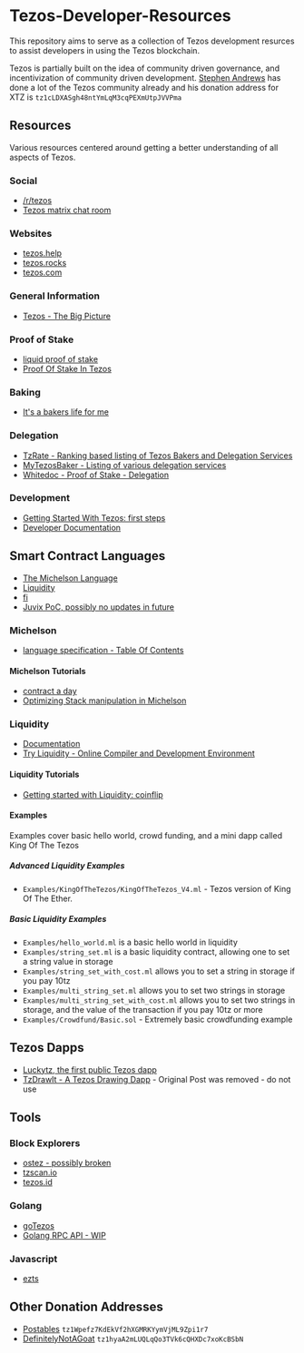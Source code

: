 # Tezos-Developer-Resources

This repository aims to serve as a collection of Tezos development resurces to assist developers in using the Tezos blockchain.

Tezos is partially built on the idea of community driven governance, and incentivization of community driven development. [Stephen Andrews](https://github.com/stephenandrews/) has done a lot of the Tezos community already and his donation address for XTZ is `tz1cLDXASgh48ntYmLqM3cqPEXmUtpJVVPma`

## Resources

Various resources centered around getting a better understanding of all aspects of Tezos.

### Social

* [/r/tezos](https://www.reddit.com/r/tezos/)
* [Tezos matrix chat room](https://riot.im/app/#/room/#tezos:matrix.org)

### Websites

* [tezos.help](https://www.tezos.help/)
* [tezos.rocks](https://tezos.rocks/)
* [tezos.com](https://tezos.com/)

### General Information

* [Tezos - The Big Picture](http://tezos.gitlab.io/master/whitedoc/the_big_picture.html)

### Proof of Stake

* [liquid proof of stake](https://medium.com/tezos/liquid-proof-of-stake-aec2f7ef1da7)
* [Proof Of Stake In Tezos](http://tezos.gitlab.io/master/whitedoc/proof_of_stake.html#proof-of-stake)

### Baking

* [It's a bakers life for me](https://medium.com/tezos/its-a-baker-s-life-for-me-c214971201e1)

### Delegation

* [TzRate - Ranking based listing of Tezos Bakers and Delegation Services](https://tzrate.com/)
* [MyTezosBaker - Listing of various delegation services](https://www.mytezosbaker.com/)
* [Whitedoc - Proof of Stake - Delegation](https://doc.tzalpha.net/whitedoc/proof_of_stake.html#delegation)

### Development

* [Getting Started With Tezos: first steps](https://martin.pospech.cz/post/getting_started_with_tezos/)
* [Developer Documentation](https://doc.tzalpha.net/index.html)

## Smart Contract Languages

* [The Michelson Language](https://www.michelson-lang.com/)
* [Liquidity](https://www.liquidity-lang.org/)
* [fi](https://github.com/stephenandrews/fi)
* [Juvix PoC, possibly no updates in future](https://github.com/cwgoes/juvix)

### Michelson

* [language specification - Table Of Contents](https://doc.tzalpha.net/whitedoc/michelson.html#table-of-contents)

#### Michelson Tutorials

* [contract a day](https://www.michelson-lang.com/contract-a-day.html#sec-1)
* [Optimizing Stack manipulation in Michelson](https://hackernoon.com/optimizing-stack-manipulation-in-michelson-31ba7ff11a3a)

### Liquidity

* [Documentation](https://github.com/OCamlPro/liquidity/blob/master/docs/liquidity.md)
* [Try Liquidity - Online Compiler and Development Environment](http://www.liquidity-lang.org/edit/)

#### Liquidity Tutorials

* [Getting started with Liquidity: coinflip](https://martin.pospech.cz/post/getting_started_with_liquidity/)

#### Examples

Examples cover basic hello world, crowd funding, and a mini dapp called King Of The Tezos

##### Advanced Liquidity Examples

* `Examples/KingOfTheTezos/KingOfTheTezos_V4.ml` - Tezos version of King Of The Ether.

##### Basic Liquidity Examples

* `Examples/hello_world.ml` is a basic hello world in liquidity
* `Examples/string_set.ml` is a basic liquidity contract, allowing one to set a string value in storage
* `Examples/string_set_with_cost.ml` allows you to set a string in storage if you pay 10tz
* `Examples/multi_string_set.ml` allows you to set two strings in storage
* `Examples/multi_string_set_with_cost.ml` allows you to set two strings in storage, and the value of the transaction if you pay 10tz or more
* `Examples/Crowdfund/Basic.sol` - Extremely basic crowdfunding example

## Tezos Dapps

* [Luckytz, the first public Tezos dapp](https://luckytez.github.io/)
* [TzDrawIt - A Tezos Drawing Dapp](https://www.reddit.com/r/tezos/comments/93euem/tzdrawit_a_decentralized_drawing_app_on_tezos/) - Original Post was removed - do not use

## Tools

### Block Explorers

* [ostez - possibly broken](http://ostez.com/)
* [tzscan.io](https://tzscan.io/)
* [tezos.id](https://tezos.id/)

### Golang

* [goTezos](https://github.com/DefinitelyNotAGoat/goTezos)
* [Golang RPC API - WIP](https://github.com/postables/TGo)

### Javascript

* [ezts](https://github.com/stephenandrews/eztz)

## Other Donation Addresses

* [Postables](https://github.com/postables) `tz1Wpefz7KdEkVf2hXGMRKYymVjML9Zpi1r7`
* [DefinitelyNotAGoat](https://github.com/DefinitelyNotAGoat/goTezos) `tz1hyaA2mLUQLqQo3TVk6cQHXDc7xoKcBSbN`
